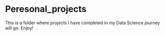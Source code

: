 # Peresonal_projects

This is a folder where projects I have completed in my Data Science journey will go. Enjoy!
